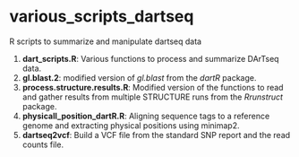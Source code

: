 # various_scripts_dartseq
R scripts to summarize and manipulate dartseq data


1. **dart_scripts.R**: Various functions to process and summarize DArTseq data.
2. **gl.blast.2**: modified version of *gl.blast* from the *dartR* package.
3. **process.structure.results.R**: Modified version of the functions to read and gather results from multiple STRUCTURE runs from the *Rrunstruct* package.
4. **physicall_position_dartR.R**: Aligning sequence tags to a reference genome and extracting physical positions using minimap2.
5. **dartseq2vcf**: Build a VCF file from the standard SNP report and the read counts file.

